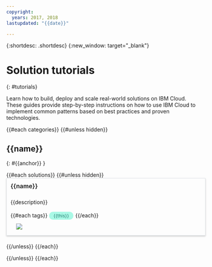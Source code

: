 ```yaml
---
copyright:
  years: 2017, 2018
lastupdated: "{{date}}"

---
```


{:shortdesc: .shortdesc}
{:new_window: target="_blank"}

# Solution tutorials
{: #tutorials}

Learn how to build, deploy and scale real-world solutions on IBM Cloud. These guides provide step-by-step instructions on how to use IBM Cloud to implement common patterns based on best practices and proven technologies.

<style>
    .solutionBox {
        margin: 0 10px 20px 0 !important;
        padding: 10px !important;
        width: 100% !important;
        border: 1px #dfe3e6 solid !important;
        box-shadow: 0px 2px 4px 0px rgba(0,0,0,0.2) !important;
    }
    .solutionBoxContainer {
    }
    .solutionBoxTitle {
      margin: 0rem !important;
      font-size: 16px !important;
      margin-bottom: 10px !important;
      font-weight: 600 !important;
    }
    .tag-filter.category {
        background: #aaf9e6 !important;
        color: #238070 !important;
    }
    .tag-filter {
        padding: 3px 12px !important;
        font-size: 12px !important;
        margin-right: 1px !important;
        border-radius: 10px !important;
        white-space: nowrap !important;
        line-height: 1.8rem !important;
    }
    .solutionBoxDescription {
        display:flex !important;
        flex-wrap: wrap !important;
    }
   .solutionBoxTitle a {
      text-decoration-line:none !important;
    }
    .descriptionContainer {
        flex-grow: 1 !important;
        width: 200px !important;
    }
    .architectureDiagramContainer {
        width: 300px !important;
        padding: 0 10px !important;
    }
    .architectureDiagram {
        max-height: 200px !important;
        padding: 5px !important;
    }
</style>
{{#each categories}}
{{#unless hidden}}
## {{name}}
{: #{{anchor}} }

<div class = "solutionBoxContainer">
    {{#each solutions}}
    {{#unless hidden}}
    <div class = "solutionBox">
        <h3 id="{{url}}" class="solutionBoxTitle">
            <a href = "{{url}}">{{name}}</a>
        </h3>
        <div class="solutionBoxDescription">
            <div class="descriptionContainer">
                <p>{{description}}</p>
                {{#each tags}}
                    <span class="tag-filter category">{{this}}</span>
                {{/each}}
            </div>
            <div class="architectureDiagramContainer">
                <img class="architectureDiagram" src = "{{imgSrc}}" />
            </div>
        </div>
    </div>
    {{/unless}}
    {{/each}}
</div>

{{/unless}}
{{/each}}
